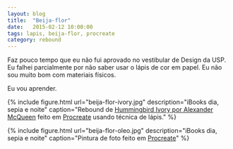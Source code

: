 ```yaml
---
layout: blog
title:  "Beija-flor"
date:   2015-02-12 10:00:00
tags: lapis, beija-flor, procreate
category: rebound
---
```


Faz pouco tempo que eu não fui aprovado no vestibular de Design da USP.
Eu falhei parcialmente por não saber usar o lápis de cor em papel.
Eu não sou muito bom com materiais físicos.

Eu vou aprender.

{% include figure.html url="beija-flor-ivory.jpg" description="iBooks dia, sepia e noite" caption="Rebound de [Hummingbird Ivory por Alexander McQueen](http://www.therugcompany.com/us/hummingbird-ivory) feito em [Procreate](http://procreate.si) usando técnica de lápis." %}

{% include figure.html url="beija-flor-oleo.jpg" description="iBooks dia, sepia e noite" caption="Pintura de foto feito em [Procreate](http://procreate.si)" %}
